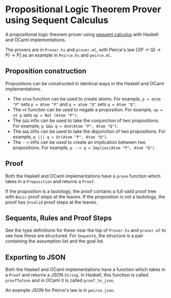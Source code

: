 # Propositional Logic Theorem Prover using Sequent Calculus

A propositional logic theorem prover using [sequent calculus](https://en.wikipedia.org/wiki/Sequent_calculus) with Haskell and OCaml implementations.

The provers are in `Prover.hs` and `prover.ml`, with Peirce's law [((P -> Q) -> P) -> P] as an example in `Peirce.hs` and `peirce.ml`.

## Proposition construction

Propositions can be constructed in identical ways in the Haskell and OCaml implementations.

- The `atom` function can be used to create atoms. For example, `p = atom "P"` sets `p = Atom "P"` and `q = atom "Q"` sets `q = Atom "Q"`.
- The `nt` function can be used to negate a proposition. For example, `np = nt p` sets `np = Not (Atom "P")`.
- The `&&&` infix can be used to take the conjunction of two propositions. For example, `p &&& q = And(Atom "P", Atom "Q")`.
- The `&&&` infix can be used to take the disjunction of two propositions. For example, `p ||| q = Or(Atom "P", Atom "Q")`.
- The `-->` infix can be used to create an implication between two propositions. For example, `p --> q = Implies(Atom "P", Atom "Q")`.

## Proof

Both the Haskell and OCaml implementations have a `prove` function which takes in a `Proposition` and returns a `Proof`.

If the proposition is a tautology, the proof contains a full valid proof tree with `Basic` proof steps at the leaves. If the proposition is not a tautology, the proof has `Invalid` proof steps at the leaves.

## Sequents, Rules and Proof Steps

See the type definitions for these near the top of `Prover.hs` and `prover.ml` to see how these are structured. For `Sequent`s, the structure is a pair containing the assumption list and the goal list.

## Exporting to JSON

Both the Haskell and OCaml implementations have a function which takes in a `Proof` and returns a JSON `String`. In Haskell, this function is called `proofToJson` and in OCaml it is called `proof_to_json`.

An example JSON for Peirce's law is in `peirce.json`.